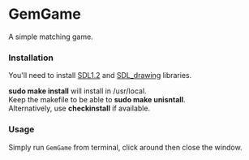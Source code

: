 # GemGame
A simple matching game.

### Installation

You'll need to install [SDL1.2](https://www.libsdl.org) and [SDL_drawing](https://github.com/namark/SDL_drawing) libraries.

__sudo make install__ will install in /usr/local.<br />
Keep the makefile to be able to __sudo make unisntall__.<br />
Alternatively, use __checkinstall__ if available.

### Usage

Simply run ```GemGame``` from terminal, click around then close the window.


